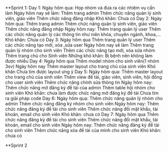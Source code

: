 **Sprint 1:
Day 1:
Ngày hôm qua: 
Họp nhóm và đưa ra các nhiệm vụ cần làm
Ngày hôm nay sẽ làm:
Thêm trang admin 
Thêm chức năng quản lý sinh viên, giáo viên
Thêm chức năng đăng nhập
Khó khăn: 
Chưa có
Day 2:
Ngày hôm qua:
Thêm trang admin 
Thêm chức năng quản lý sinh viên, giáo viên
Thêm chức năng đăng nhập
Ngày hôm nay: 
Thêm trang quản lý user
Thêm các chức năng quản lý các thông tin như niên khóa, chuyên ngành, khoa,...
Khó khăn: Chưa có
Day 3:
Ngày hôm qua 
Thêm trang quản lý user
Thêm các chức năng tạo mới, xóa ,sửa user
Ngày hôm nay sẽ làm
Thêm trang quản lý nhóm cho sinh viên
Thêm các chức năng tạo mới, xóa sửa nhóm
Thêm trang chủ cho Sinh viên
Những khó khăn:
Bị bệnh nên không làm được nhiều
Day 4:
Ngày hôm qua
Thêm model nhóm cho sinh viên(1 nhóm 3sv)
Ngày hôm nay
Thêm master layout cho trang chủ của sinh viên
Khó khăn
Chưa tìm được layout ưng ý
Day 5: 
Ngày hôm qua:
Thêm master layout cho trang chủ của sinh viên
Thêm view đề tài, giáo viên, sinh viên, hội đồng cho user sinh viên
Thêm chức năng chỉnh sửa thông tin
Ngày hôm nay: 
Thêm chức năng mở đăng ký đề tài của admin
Thêm table hội nhóm cho sinh viên
Khó khăn: chưa làm được chức năng mở đăng ký đề tài
Chưa tìm ra giải pháp code
Day 6:
Ngày hôm qua:
Thêm chức năng quản lý nhóm cho admin
Thêm chức năng đăng ký nhóm cho sinh viên
Ngày hôm nay:
Thêm chức năng đăng ký đề tài cho sinh viên
Thêm chức năng đổi mật khẩu, tài khoản, email cho sinh viên
Khó khăn: chưa có
Day 7: 
Ngày hôm qua
Thêm chức năng đăng ký đề tài cho sinh viên
Thêm chức năng đổi mật khẩu, tài khoản, email cho sinh viên
Ngày hôm nay:
Thêm chức năng đăng ký đề tài cho sinh viên
Thêm chức năng xóa đề tài của mình cho sinh viên
Khó khăn: chưa có

**Sprint 2
